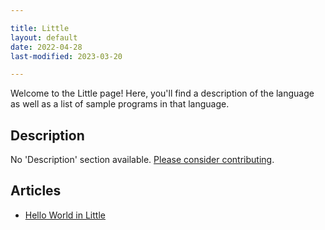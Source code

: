 ```yaml
---

title: Little
layout: default
date: 2022-04-28
last-modified: 2023-03-20

---
```


Welcome to the Little page! Here, you'll find a description of the language as well as a list of sample programs in that language.

## Description

No 'Description' section available. [Please consider contributing](https://github.com/TheRenegadeCoder/sample-programs-website).

## Articles

- [Hello World in Little](https://sampleprograms.io/projects/hello-world/little)